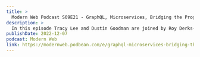 ```yaml
---
title: >
  Modern Web Podcast S09E21 - GraphQL, Microservices, Bridging the Programming Language Gap, and Client App Consumption with Roy Derks
description: >
  In this episode Tracy Lee and Dustin Goodman are joined by Roy Derks- Developer Experience at StepZen ⸱ Tech Entrepreneur ⸱ GraphQL Speaker, Trainer, and Advocate- to discuss microservice design and how GraphQL can help alleviate problems derived from poorly designed microservices. They discuss different strategies teams leverage to best scale their GraphQL APIs whether they use RPC, federated schemas, or REST wrappers. They explore how GraphQL is programming language agnostic and how it’s helping to bridge gaps between different language teams. They discuss how GraphQL can positively impact consumer application usage and how it can possibly help save energy consumption and help with the world energy crisis.
publishDate: 2022-12-07
podcast: Modern Web
link: https://modernweb.podbean.com/e/graphql-microservices-bridging-the-programming-lanauge-gap-and-client-app-consumption/
---
```

